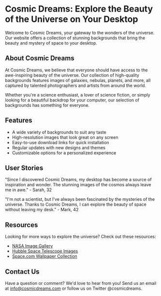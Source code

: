 <!--font:Raleway-->

# Cosmic Dreams: Explore the Beauty of the Universe on Your Desktop

Welcome to Cosmic Dreams, your gateway to the wonders of the universe. Our website offers a collection of stunning backgrounds that bring the beauty and mystery of space to your desktop.

## About Cosmic Dreams

At Cosmic Dreams, we believe that everyone should have access to the awe-inspiring beauty of the universe. Our collection of high-quality backgrounds features images of galaxies, nebulas, planets, and more, all captured by talented photographers and artists from around the world.

Whether you're a science enthusiast, a lover of science fiction, or simply looking for a beautiful backdrop for your computer, our selection of backgrounds has something for everyone.

## Features

- A wide variety of backgrounds to suit any taste
- High-resolution images that look great on any screen
- Easy-to-use download links for quick installation
- Regular updates with new designs and themes
- Customizable options for a personalized experience

## User Stories

"Since I discovered Cosmic Dreams, my desktop has become a source of inspiration and wonder. The stunning images of the cosmos always leave me in awe." - Sarah, 32

"I'm not a scientist, but I've always been fascinated by the mysteries of the universe. Thanks to Cosmic Dreams, I can explore the beauty of space without leaving my desk." - Mark, 42

## Resources

Looking for more ways to explore the universe? Check out these resources:

- [NASA Image Gallery](#)
- [Hubble Space Telescope Images](#)
- [Space.com Wallpaper Collection](#)

## Contact Us

Have a question or comment? We'd love to hear from you! Send us an email at info@cosmicdreams.com or follow us on Twitter @cosmicdreams.

<!--

Write me content for website with wallpaper which alt text is:

"A neon-colored interpretation of a starry sky"

The name/title of the page should not be 1:1 copy of the alt text but rather a real content of the website which is using this wallpaper.

- Use markdown format 
- Start with heading
- Heading should be short and concise
- The content should look like a real website 
- The website should not be about the wallpaper, wallpaper is just a related background
- Heading should be contain work "wallpaper" or "background"
- Include real sections like references, contact, user stories, etc. use things relevant to the page purpose.
- Feel free to use structure like headings, bullets, numbering, blockquotes, paragraphs, horizontal lines, etc.
- You can use formatting like bold or _italic_
- You can include UTF-8 emojis
- Links should be only #hash anchors (and you can refer to the document itself)
- Do not include images


---


# Cosmic Dreams: A Neon-Colored Wallpaper for Your Desktop

Welcome to Cosmic Dreams, a website dedicated to bringing the beauty of the universe to your desktop. Our neon-colored interpretation of a starry sky wallpaper is just the beginning of what we have to offer.

## About Cosmic Dreams

At Cosmic Dreams, we believe that everyone should be able to enjoy the wonders of the universe from the comfort of their own computer. That's why we've created a collection of high-quality wallpapers that showcase the beauty and mystery of space.

Our wallpapers are perfect for anyone who loves astronomy, science fiction, or just wants to add a touch of cosmic inspiration to their desktop background. We offer a range of styles and colors to suit any taste, from vibrant neons to moody blues and purples.

## Features

- High-resolution images that look great on any screen
- Easy-to-use download links for quick installation
- Regular updates with new designs and themes
- Customizable options for a personalized experience

## User Stories

"Since I discovered Cosmic Dreams, my desktop has never looked better! The neon-colored starry sky wallpaper is absolutely stunning and always gets compliments from my coworkers." - Jane, 27

"I'm a huge fan of science fiction, so when I found Cosmic Dreams, I was thrilled. The wallpapers are so cool and really bring a futuristic vibe to my workspace." - Tom, 35

## References

Looking for more inspiration? Check out these resources:

- [NASA Image Gallery](#)
- [Hubble Space Telescope Images](#)
- [Space.com Wallpaper Collection](#)

## Contact Us

Have a question or comment? We'd love to hear from you! Send us an email at info@cosmicdreams.com or follow us on Twitter @cosmicdreams.


---


Heading should not include word "wallpaper". The website should not be about the wallpaper itself, wallpaper is just a related background, rewrite whole content.


---


# Cosmic Dreams: Explore the Beauty of the Universe on Your Desktop

Welcome to Cosmic Dreams, your gateway to the wonders of the universe. Our website offers a collection of stunning backgrounds that bring the beauty and mystery of space to your desktop.

## About Cosmic Dreams

At Cosmic Dreams, we believe that everyone should have access to the awe-inspiring beauty of the universe. Our collection of high-quality backgrounds features images of galaxies, nebulas, planets, and more, all captured by talented photographers and artists from around the world.

Whether you're a science enthusiast, a lover of science fiction, or simply looking for a beautiful backdrop for your computer, our selection of backgrounds has something for everyone.

## Features

- A wide variety of backgrounds to suit any taste
- High-resolution images that look great on any screen
- Easy-to-use download links for quick installation
- Regular updates with new designs and themes
- Customizable options for a personalized experience

## User Stories

"Since I discovered Cosmic Dreams, my desktop has become a source of inspiration and wonder. The stunning images of the cosmos always leave me in awe." - Sarah, 32

"I'm not a scientist, but I've always been fascinated by the mysteries of the universe. Thanks to Cosmic Dreams, I can explore the beauty of space without leaving my desk." - Mark, 42

## Resources

Looking for more ways to explore the universe? Check out these resources:

- [NASA Image Gallery](#)
- [Hubble Space Telescope Images](#)
- [Space.com Wallpaper Collection](#)

## Contact Us

Have a question or comment? We'd love to hear from you! Send us an email at info@cosmicdreams.com or follow us on Twitter @cosmicdreams.

-->
